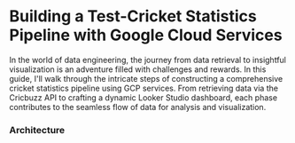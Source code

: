 # Building a Test-Cricket Statistics Pipeline with Google Cloud Services
In the world of data engineering, the journey from data retrieval to insightful visualization is an adventure filled with challenges and rewards. In this guide, I'll walk through the intricate steps of constructing a comprehensive cricket statistics pipeline using GCP services. From retrieving data via the Cricbuzz API to crafting a dynamic Looker Studio dashboard, each phase contributes to the seamless flow of data for analysis and visualization.

### Architecture
